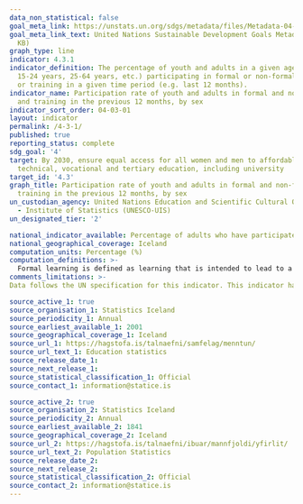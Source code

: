 ```yaml
---
data_non_statistical: false
goal_meta_link: https://unstats.un.org/sdgs/metadata/files/Metadata-04-03-01.pdf
goal_meta_link_text: United Nations Sustainable Development Goals Metadata (PDF 210
  KB)
graph_type: line
indicator: 4.3.1
indicator_definition: The percentage of youth and adults in a given age range (e.g.
  15-24 years, 25-64 years, etc.) participating in formal or non-formal education
  or training in a given time period (e.g. last 12 months).
indicator_name: Participation rate of youth and adults in formal and non-formal education
  and training in the previous 12 months, by sex
indicator_sort_order: 04-03-01
layout: indicator
permalink: /4-3-1/
published: true
reporting_status: complete
sdg_goal: '4'
target: By 2030, ensure equal access for all women and men to affordable and quality
  technical, vocational and tertiary education, including university
target_id: '4.3'
graph_title: Participation rate of youth and adults in formal and non-formal education and
  training in the previous 12 months, by sex
un_custodian_agency: United Nations Education and Scientific Cultural Organisation
  - Institute of Statistics (UNESCO-UIS)
un_designated_tier: '2'

national_indicator_available: Percentage of adults who have participated in formal or non-formal learning in the last 12 months
national_geographical_coverage: Iceland
computation_units: Percentage (%)
computation_definitions: >-
  Formal learning is defined as learning that is intended to lead to a nationally recognised qualification. For example, a degree or NVQ. Non-formal learning is defined a course or taught class that does not lead to a nationally recognised qualification. For example, a first aid course.
comments_limitations: >-
Data follows the UN specification for this indicator. This indicator has been identified in collaboration with topic experts.

source_active_1: true
source_organisation_1: Statistics Iceland
source_periodicity_1: Annual
source_earliest_available_1: 2001
source_geographical_coverage_1: Iceland
source_url_1: https://hagstofa.is/talnaefni/samfelag/menntun/
source_url_text_1: Education statistics 
source_release_date_1: 
source_next_release_1: 
source_statistical_classification_1: Official
source_contact_1: information@statice.is

source_active_2: true
source_organisation_2: Statistics Iceland
source_periodicity_2: Annual
source_earliest_available_2: 1841
source_geographical_coverage_2: Iceland
source_url_2: https://hagstofa.is/talnaefni/ibuar/mannfjoldi/yfirlit/
source_url_text_2: Population Statistics
source_release_date_2: 
source_next_release_2: 
source_statistical_classification_2: Official
source_contact_2: information@statice.is
---
```

